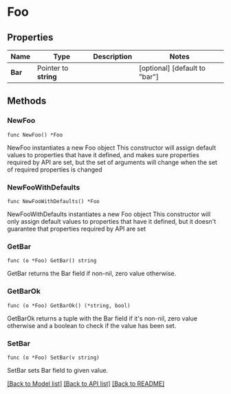 # Foo

## Properties

Name | Type | Description | Notes
------------ | ------------- | ------------- | -------------
**Bar** | Pointer to **string** |  | [optional] [default to "bar"]

## Methods

### NewFoo

`func NewFoo() *Foo`

NewFoo instantiates a new Foo object
This constructor will assign default values to properties that have it defined,
and makes sure properties required by API are set, but the set of arguments
will change when the set of required properties is changed

### NewFooWithDefaults

`func NewFooWithDefaults() *Foo`

NewFooWithDefaults instantiates a new Foo object
This constructor will only assign default values to properties that have it defined,
but it doesn't guarantee that properties required by API are set

### GetBar

`func (o *Foo) GetBar() string`

GetBar returns the Bar field if non-nil, zero value otherwise.

### GetBarOk

`func (o *Foo) GetBarOk() (*string, bool)`

GetBarOk returns a tuple with the Bar field if it's non-nil, zero value otherwise
and a boolean to check if the value has been set.

### SetBar

`func (o *Foo) SetBar(v string)`

SetBar sets Bar field to given value.


[[Back to Model list]](../README.md#documentation-for-models) [[Back to API list]](../README.md#documentation-for-api-endpoints) [[Back to README]](../README.md)


